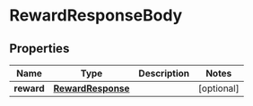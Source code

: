 

# RewardResponseBody


## Properties

| Name | Type | Description | Notes |
|------------ | ------------- | ------------- | -------------|
|**reward** | [**RewardResponse**](RewardResponse.md) |  |  [optional] |



